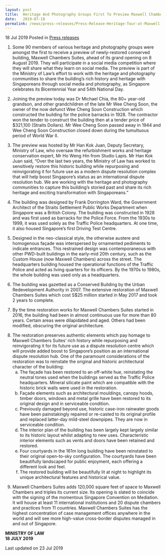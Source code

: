```yaml
---
layout: post
title:  Heritage And Photography Groups First To Preview Maxwell Chambers Suites
date:   2019-07-18
permalink: /news/press-releases/Press-Release-Heritage-Tour-at-Maxwell-Chambers-Suites
---
```


18 Jul 2019 Posted in [Press releases](/news/press-releases) 



1. Some 90 members of various heritage and photography groups were amongst the first to receive a preview of newly-restored conserved building, Maxwell Chambers Suites, ahead of its grand opening on 8 August 2019. They will participate in a social media competition where they will share what they learn on social media. The preview is part of the Ministry of Law’s effort to work with the heritage and photography communities to share the building’s rich history and heritage with Singaporeans through social media and photography, as Singapore celebrates its Bicentennial Year and 54th National Day.  
 
2. Joining the preview today was Dr Michael Chia, the 80+ year-old grandson, and other grandchildren of the late Mr Wee Cheng Soon, the owner of the now defunct Wee Cheng Soon Construction which constructed the building for the police barracks in 1928. The contractor won the tender to construct the building then at a tender price of $321,100 (Straits Dollars). Mr Wee Cheng Soon passed away in 1944 and Wee Cheng Soon Construction closed down during the tumultuous period of World War II.
 
3. The preview was hosted by Mr Han Kok Juan, Deputy Secretary, Ministry of Law, who oversaw the refurbishment works and heritage conservation expert, Mr Ho Weng Hin from Studio Lapis. Mr Han Kok Juan said, “Over the last two years, the Ministry of Law has worked to sensitively restore this historic building while repurposing and reinvigorating it for future use as a modern dispute resolution complex that will help boost Singapore’s status as an international dispute resolution hub. We are working with the heritage and photography communities to capture this building’s storied past and share its rich heritage and exciting transformation with Singaporeans.” 
 
4. The building was designed by Frank Dorrington Ward, the Government Architect of the Straits Settlement Public Works Department when Singapore was a British Colony. The building was constructed in 1928 and was first used as barracks for the Police Force. From the 1930s to 1999, it was used solely as the Traffic Police headquarters. At one time, it also housed Singapore’s first Driving Test Centre.  
 
5. Designed in the neo-classical style, the otherwise austere and homogenous façade was interspersed by ornamented pediments to indicate entrances. This restrained design was contemporaneous with other PWD-built buildings in the early-mid 20th century, such as the Custom House (now Maxwell Chambers) across the street. The headquarters building housed the operational functions of the Traffic Police and acted as living quarters for its officers. By the 1970s to 1980s, the whole building was used only as a headquarters.
 
6. The building was gazetted as a Conserved Building by the Urban Redevelopment Authority in 2007. The extensive restoration of Maxwell Chambers Suites which cost S$25 million started in May 2017 and took 2 years to complete.
 
7. By the time restoration works for Maxwell Chambers Suites started in 2016, the building had been in almost continuous use for more than 80 years. Certain areas were dilapidated and aged. Others had been modified, obscuring the original architecture.
 

<ol start="8">
<li> The restoration preserves authentic elements which pay homage to Maxwell Chambers Suites’ rich history while repurposing and reinvigorating it for its future use as a dispute resolution centre which will provide added boost to Singapore’s position as an international dispute resolution hub. One of the paramount considerations of the restoration was to reinstate the original and historic architectural character of the building:
<ol style="list-style-type: lower-alpha">
<li>The façade has been restored to an off-white hue, reinstating the neutral tones used when the buildings served as the Traffic Police headquarters. Mineral silicate paint which are compatible with the historic brick walls were used in the restoration. </li>
<li>Façade elements such as architectural mouldings, canopy hoods, timber doors, windows and metal grille have been restored to its original design and in serviceable condition. </li>
<li>Previously damaged beyond use, historic case-iron rainwater goods have been painstakingly repaired or re-casted to its original profile and replaced latter-day mild-steel downpipes. They are now in serviceable condition. </li>
<li>The interior plan of the building has been largely kept largely similar to its historic layout whilst adapting to new uses. Characteristic interior elements such as vents and doors have been retained and restored. </li>
<li>Four courtyards in the 161m long building have been reinstated to their original open-to-sky configuration. The courtyards have been beautifully landscaped for public enjoyment, each offering a different look and feel. </li> 
<li>The restored building will be beautifully lit at night to highlight its unique architectural features and historical value. </li>
</ol>

</li>
</ol>
 


<ol start="9">
<li>Maxwell Chambers Suites adds 120,000 square feet of space to Maxwell Chambers and triples its current size. Its opening is slated to coincide with the signing of the momentous Singapore Convention on Mediation. It will house at least 11 international institutions and 20 dispute chambers and practices from 11 countries. Maxwell Chambers Suites has the highest concentration of case management offices anywhere in the world and will see more high-value cross-border disputes managed in and out of Singapore. </li>
</ol>

**MINISTRY OF LAW**  
**18 JULY 2019**


<p class="right-side-updated">Last updated on 23 Jul 2019</p> 


